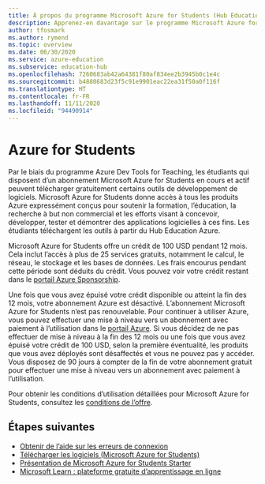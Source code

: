 ```yaml
---
title: À propos du programme Microsoft Azure for Students (Hub Education Azure)
description: Apprenez-en davantage sur le programme Microsoft Azure for Students.
author: tfosmark
ms.author: rymend
ms.topic: overview
ms.date: 06/30/2020
ms.service: azure-education
ms.subservice: education-hub
ms.openlocfilehash: 7260683ab42a64381f80af834ee2b3945b0c1e4c
ms.sourcegitcommit: b4880683d23f5c91e9901eac22ea31f50a0f116f
ms.translationtype: HT
ms.contentlocale: fr-FR
ms.lasthandoff: 11/11/2020
ms.locfileid: "94490914"
---
```

# <a name="azure-for-students"></a>Azure for Students

Par le biais du programme Azure Dev Tools for Teaching, les étudiants qui disposent d’un abonnement Microsoft Azure for Students en cours et actif peuvent télécharger gratuitement certains outils de développement de logiciels. Microsoft Azure for Students donne accès à tous les produits Azure expressément conçus pour soutenir la formation, l’éducation, la recherche à but non commercial et les efforts visant à concevoir, développer, tester et démontrer des applications logicielles à ces fins. Les étudiants téléchargent les outils à partir du Hub Education Azure.

Microsoft Azure for Students offre un crédit de 100 USD pendant 12 mois. Cela inclut l’accès à plus de 25 services gratuits, notamment le calcul, le réseau, le stockage et les bases de données. Les frais encourus pendant cette période sont déduits du crédit. Vous pouvez voir votre crédit restant dans le [portail Azure Sponsorship](https://www.microsoftazuresponsorships.com/).

Une fois que vous avez épuisé votre crédit disponible ou atteint la fin des 12 mois, votre abonnement Azure est désactivé. L’abonnement Microsoft Azure for Students n’est pas renouvelable. Pour continuer à utiliser Azure, vous pouvez effectuer une mise à niveau vers un abonnement avec paiement à l’utilisation dans le [portail Azure](https://portal.azure.com/#blade/Microsoft_Azure_Billing/SubscriptionsBlade). Si vous décidez de ne pas effectuer de mise à niveau à la fin des 12 mois ou une fois que vous avez épuisé votre crédit de 100 USD, selon la première éventualité, les produits que vous avez déployés sont désaffectés et vous ne pouvez pas y accéder. Vous disposez de 90 jours à compter de la fin de votre abonnement gratuit pour effectuer une mise à niveau vers un abonnement avec paiement à l’utilisation.

Pour obtenir les conditions d’utilisation détaillées pour Microsoft Azure for Students, consultez les [conditions de l’offre](https://azure.microsoft.com/offers/ms-azr-0170p/).


## <a name="next-steps"></a>Étapes suivantes
- [Obtenir de l’aide sur les erreurs de connexion](troubleshoot-login.md)
- [Télécharger les logiciels (Microsoft Azure for Students)](download-software.md)
- [Présentation de Microsoft Azure for Students Starter](azure-students-starter-program.md)
- [Microsoft Learn : plateforme gratuite d’apprentissage en ligne](/learn/)